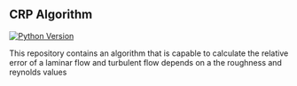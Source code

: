 ## CRP Algorithm
[![Python Version](https://img.shields.io/badge/python-3.11-blue.svg)](https://www.python.org/downloads/release/python-311/)


This repository contains an algorithm that is capable to calculate the relative error of a laminar flow and turbulent flow depends on a the roughness and reynolds values
